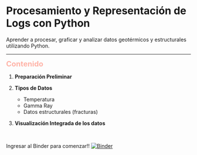 # Procesamiento y Representación de Logs con Python
Aprender a procesar, graficar y analizar datos geotérmicos y estructurales utilizando Python.


---------------

<span style="font-size:20px;color:#FFB3A7">**Contenido**</span> 


1. **Preparación Preliminar**

2. **Tipos de Datos**  
   - Temperatura
   - Gamma Ray
   - Datos estructurales (fracturas)
   
3. **Visualización Integrada de los datos**


<br><!-- Espacio adicional -->


Ingresar al Binder para comenzar!!  [![Binder](https://mybinder.org/badge_logo.svg)](https://mybinder.org/v2/gh/JennMichel/Procesamiento-y-Representacion-de-Logs-con-Python/HEAD)

